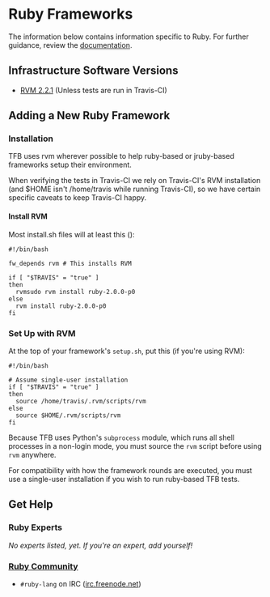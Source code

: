 # Ruby Frameworks

The information below contains information specific to Ruby. 
For further guidance, review the 
[documentation](http://frameworkbenchmarks.readthedocs.org/en/latest/).

## Infrastructure Software Versions

* [RVM 2.2.1](https://rvm.io/) (Unless tests are run in Travis-CI)

## Adding a New Ruby Framework

### Installation

TFB uses rvm wherever possible to help ruby-based or
jruby-based frameworks setup their environment. 

When verifying the tests in Travis-CI we rely on Travis-CI's 
RVM installation (and $HOME isn't /home/travis while running 
Travis-CI), so we have certain specific caveats to keep 
Travis-CI happy.

#### Install RVM

Most install.sh files will at least this ():

    #!/bin/bash

    fw_depends rvm # This installs RVM

    if [ "$TRAVIS" = "true" ]
    then
      rvmsudo rvm install ruby-2.0.0-p0
    else
      rvm install ruby-2.0.0-p0
    fi

### Set Up with RVM

At the top of your framework's `setup.sh`, put this (if 
you're using RVM): 

    #!/bin/bash

    # Assume single-user installation
    if [ "$TRAVIS" = "true" ]
    then
      source /home/travis/.rvm/scripts/rvm
    else
      source $HOME/.rvm/scripts/rvm
    fi

Because TFB uses Python's `subprocess` module, which runs 
all shell processes in a non-login mode, you must source the 
`rvm` script before using `rvm` anywhere. 

For compatibility with how the framework rounds are executed, 
you must use a single-user installation if you wish to run 
ruby-based TFB tests.

## Get Help

### Ruby Experts

_No experts listed, yet. If you're an expert, add yourself!_

### [Ruby Community](https://www.ruby-lang.org/en/community/)

* `#ruby-lang` on IRC ([irc.freenode.net](https://freenode.net/))

